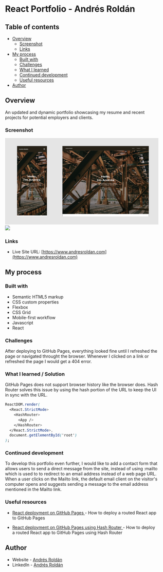 # React Portfolio - Andrés Roldán


## Table of contents

- [Overview](#overview)
  - [Screenshot](#screenshot)
  - [Links](#links)
- [My process](#my-process)
  - [Built with](#built-with)
  - [Challenges](#challenges)
  - [What I learned](#what-i-learned)
  - [Continued development](#continued-development)
  - [Useful resources](#useful-resources)
- [Author](#author)


## Overview

An updated and dynamic portfolio showcasing my resume and recent projects for potential employers and clients.

### Screenshot

![](./src/images/portfolio-screenshot-1.png)
![](./src/images/portfolio-screenshot-2.png)

### Links

- Live Site URL: [https://www.andresroldan.com](https://www.andresroldan.com)

## My process

### Built with

- Semantic HTML5 markup
- CSS custom properties
- Flexbox
- CSS Grid
- Mobile-first workflow
- Javascript
- React


### Challenges

After deploying to GitHub Pages, everything looked fine until I refreshed the page or navigated throught the browser. Whenever I clicked on a link or refreshed the page I would get a 404 error.  

### What I learned / Solution 

GitHub Pages does not support browser history like the browser does. Hash Router solves this issue by using the hash portion of the URL to keep the UI in sync with the URL. 


```css
ReactDOM.render(
  <React.StrictMode>
    <HashRouter>
      <App />
    </HashRouter>
  </React.StrictMode>,
  document.getElementById('root')
);
```



### Continued development

To develop this portfolio even further, I would like to add a contact form that allows users to send a direct message from the site, instead of using :mailto which is used to to redirect to an email address instead of a web page URL. When a user clicks on the Mailto link, the default email client on the visitor's computer opens and suggests sending a message to the email address mentioned in the Mailto link.


### Useful resources

- [React deployment on GitHub Pages ](https://create-react-app.dev/docs/deployment/#github-pages-https-pagesgithubcom) - How to deploy a routed React app to GitHub Pages

- [React deployment on GitHub Pages using Hash Router ](https://www.freecodecamp.org/news/deploy-a-react-app-to-github-pages/) - How to deploy a routed React app to GitHub Pages using Hash Router


## Author

- Website - [Andrés Roldán](https://www.andresroldan.com)
- LinkedIn - [Andrés Roldán](https://www.linkedin.com/in/andresroldan23/)
